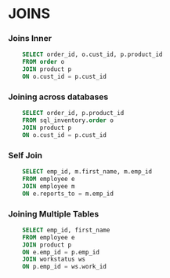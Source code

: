# JOINS

### Joins Inner

```sql
    SELECT order_id, o.cust_id, p.product_id
    FROM order o
    JOIN product p
    ON o.cust_id = p.cust_id
```

### Joining across databases
```sql
    SELECT order_id, p.product_id
    FROM sql_inventory.order o
    JOIN product p
    ON o.cust_id = p.cust_id
```

### Self Join
```sql
    SELECT emp_id, m.first_name, m.emp_id
    FROM employee e
    JOIN employee m
    ON e.reports_to = m.emp_id
```

### Joining Multiple Tables
```sql
    SELECT emp_id, first_name
    FROM employee e
    JOIN product p
    ON e.emp_id = p.emp_id
    JOIN workstatus ws
    ON p.emp_id = ws.work_id
```
